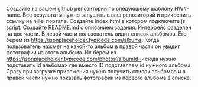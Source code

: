 Создайте на вашем github репозиторий по следующему шаблону HW#-name. Все результаты нужно запушить в ваш репозиторий и прикрепить ссылку на hillel портале.
Создайте index.html в котором подключите js script.
Создайте README.md с описанием задания.
Интерфейс разделен на две части. В левой части пользователь видит список альбомов. Его берем из https://jsonplaceholder.typicode.com/albums.
Когда пользователь нажмет на какой-то альбом в правой части он увидит фотографии из этого альбома. Их берем из https://jsonplaceholder.typicode.com/photos?albumId=<сюда нужно подставить id альбома> где вместо ID подставляем id нужного альбома.
Сразу при загрузке приложения нужно получить список альбомов и в правой части нужно показать фотографии из первого альбома в списке.
